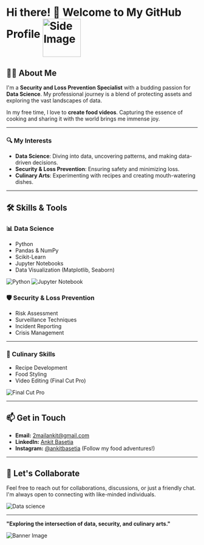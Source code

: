 # Hi there! 👋 Welcome to My GitHub Profile <img src="https://github.com/2githubankit/2githubankit/assets/144583590/ca342e22-9446-4921-8792-ee2a7fbb2843" alt="Side Image" align="middle" width="100">

## 👨‍💼 About Me

I'm a **Security and Loss Prevention Specialist** with a budding passion for **Data Science**. My professional journey is a blend of protecting assets and exploring the vast landscapes of data. 

In my free time, I love to **create food videos**. Capturing the essence of cooking and sharing it with the world brings me immense joy. 

---

### 🔍 My Interests
- **Data Science**: Diving into data, uncovering patterns, and making data-driven decisions.
- **Security &amp; Loss Prevention**: Ensuring safety and minimizing loss.
- **Culinary Arts**: Experimenting with recipes and creating mouth-watering dishes.

---

## 🛠 Skills &amp; Tools

### 📊 Data Science
- Python
- Pandas &amp; NumPy
- Scikit-Learn
- Jupyter Notebooks
- Data Visualization (Matplotlib, Seaborn)
  
![Python](https://img.shields.io/badge/Python-3776AB?style=for-the-badge&amp;logo=python&amp;logoColor=white)
![Jupyter Notebook](https://img.shields.io/badge/Jupyter-F37626?style=for-the-badge&amp;logo=jupyter&amp;logoColor=white)


### 🛡 Security &amp; Loss Prevention
- Risk Assessment
- Surveillance Techniques
- Incident Reporting
- Crisis Management

---

### 🍳 Culinary Skills
- Recipe Development
- Food Styling
- Video Editing (Final Cut Pro)

![Final Cut Pro](https://img.shields.io/badge/Final%20Cut%20Pro-999999?style=for-the-badge&amp;logo=final-cut-pro&amp;logoColor=white)


---

## 📫 Get in Touch
- **Email:** [2mailankit@gmail.com](mailto:2mailankit@gmail.com)
- **LinkedIn:** [Ankit Basetia](https://www.linkedin.com/in/ankit-basetia-814362244)
- **Instagram:** [@ankitbasetia](https://www.instagram.com/ankitbasetia) (Follow my food adventures!)


---

## 🚀 Let's Collaborate
Feel free to reach out for collaborations, discussions, or just a friendly chat. I'm always open to connecting with like-minded individuals.

![Data science](https://github.com/2githubankit/2githubankit/assets/144583590/4b847c7a-b986-47e9-a3c0-c5cb2f634683)

---

**"Exploring the intersection of data, security, and culinary arts."**

![Banner Image](https://via.placeholder.com/1200x300.png?text=Welcome+to+My+Profile)

<!---
2githubankit/2githubankit is a ✨ special ✨ repository because its `README.md` (this file) appears on your GitHub profile.
You can click the Preview link to take a look at your changes.
--->
